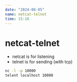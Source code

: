 ```yaml
---
date: "2024-08-05"
name: netcat-telnet
time: 15:18
---
```


# netcat-telnet

- netcat is for listening
- telnet is for sending (with tcp)

```bash
nc -l -p 10000 
telent localhost 10000
```
